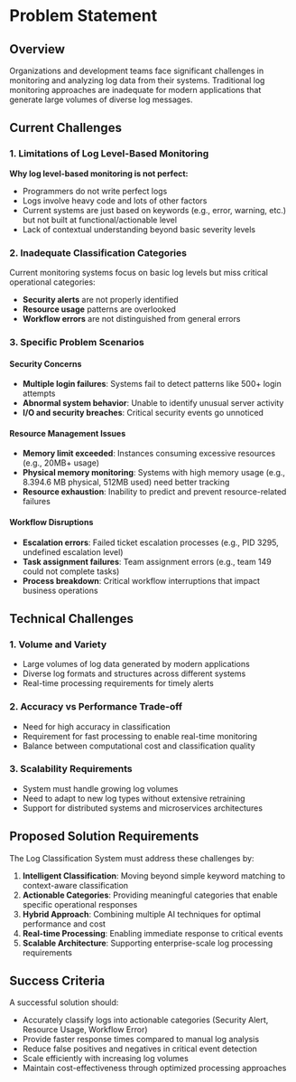 # Problem Statement

## Overview

Organizations and development teams face significant challenges in monitoring and analyzing log data from their systems. Traditional log monitoring approaches are inadequate for modern applications that generate large volumes of diverse log messages.

## Current Challenges

### 1. Limitations of Log Level-Based Monitoring

**Why log level-based monitoring is not perfect:**
- Programmers do not write perfect logs
- Logs involve heavy code and lots of other factors  
- Current systems are just based on keywords (e.g., error, warning, etc.) but not built at functional/actionable level
- Lack of contextual understanding beyond basic severity levels

### 2. Inadequate Classification Categories

Current monitoring systems focus on basic log levels but miss critical operational categories:
- **Security alerts** are not properly identified
- **Resource usage** patterns are overlooked  
- **Workflow errors** are not distinguished from general errors

### 3. Specific Problem Scenarios

#### Security Concerns
- **Multiple login failures**: Systems fail to detect patterns like 500+ login attempts
- **Abnormal system behavior**: Unable to identify unusual server activity
- **I/O and security breaches**: Critical security events go unnoticed

#### Resource Management Issues  
- **Memory limit exceeded**: Instances consuming excessive resources (e.g., 20MB+ usage)
- **Physical memory monitoring**: Systems with high memory usage (e.g., 8.394.6 MB physical, 512MB used) need better tracking
- **Resource exhaustion**: Inability to predict and prevent resource-related failures

#### Workflow Disruptions
- **Escalation errors**: Failed ticket escalation processes (e.g., PID 3295, undefined escalation level)
- **Task assignment failures**: Team assignment errors (e.g., team 149 could not complete tasks)
- **Process breakdown**: Critical workflow interruptions that impact business operations

## Technical Challenges

### 1. Volume and Variety
- Large volumes of log data generated by modern applications
- Diverse log formats and structures across different systems
- Real-time processing requirements for timely alerts

### 2. Accuracy vs Performance Trade-off
- Need for high accuracy in classification
- Requirement for fast processing to enable real-time monitoring
- Balance between computational cost and classification quality

### 3. Scalability Requirements
- System must handle growing log volumes
- Need to adapt to new log types without extensive retraining
- Support for distributed systems and microservices architectures

## Proposed Solution Requirements

The Log Classification System must address these challenges by:

1. **Intelligent Classification**: Moving beyond simple keyword matching to context-aware classification
2. **Actionable Categories**: Providing meaningful categories that enable specific operational responses
3. **Hybrid Approach**: Combining multiple AI techniques for optimal performance and cost
4. **Real-time Processing**: Enabling immediate response to critical events
5. **Scalable Architecture**: Supporting enterprise-scale log processing requirements

## Success Criteria

A successful solution should:
- Accurately classify logs into actionable categories (Security Alert, Resource Usage, Workflow Error)
- Provide faster response times compared to manual log analysis
- Reduce false positives and negatives in critical event detection
- Scale efficiently with increasing log volumes
- Maintain cost-effectiveness through optimized processing approaches
